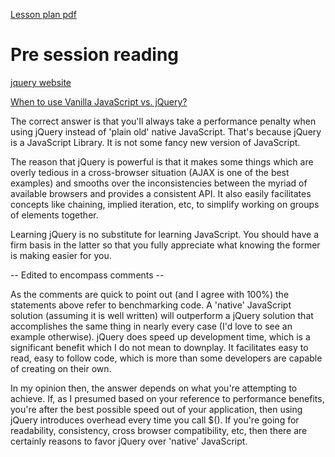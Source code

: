 
[Lesson plan pdf](https://learningcentral.cf.ac.uk/bbcswebdav/pid-4470029-dt-content-rid-7970376_2/courses/1718-CM6112/SessionPlan.pdf)

# Pre session reading

[jquery website](https://jquery.com/)

[When to use Vanilla JavaScript vs. jQuery?](https://stackoverflow.com/questions/4651923/when-to-use-vanilla-javascript-vs-jquery)

The correct answer is that you'll always take a performance penalty when using jQuery instead of 'plain old' native JavaScript. That's because jQuery is a JavaScript Library. It is not some fancy new version of JavaScript.

The reason that jQuery is powerful is that it makes some things which are overly tedious in a cross-browser situation (AJAX is one of the best examples) and smooths over the inconsistencies between the myriad of available browsers and provides a consistent API. It also easily facilitates concepts like chaining, implied iteration, etc, to simplify working on groups of elements together.

Learning jQuery is no substitute for learning JavaScript. You should have a firm basis in the latter so that you fully appreciate what knowing the former is making easier for you.

-- Edited to encompass comments --

As the comments are quick to point out (and I agree with 100%) the statements above refer to benchmarking code. A 'native' JavaScript solution (assuming it is well written) will outperform a jQuery solution that accomplishes the same thing in nearly every case (I'd love to see an example otherwise). jQuery does speed up development time, which is a significant benefit which I do not mean to downplay. It facilitates easy to read, easy to follow code, which is more than some developers are capable of creating on their own.

In my opinion then, the answer depends on what you're attempting to achieve. If, as I presumed based on your reference to performance benefits, you're after the best possible speed out of your application, then using jQuery introduces overhead every time you call $(). If you're going for readability, consistency, cross browser compatibility, etc, then there are certainly reasons to favor jQuery over 'native' JavaScript.

